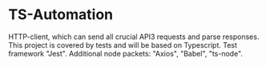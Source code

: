# TS-Automation

HTTP-client, which can send all crucial API3 requests and parse responses.
This project is covered by tests and will be based on Typescript.
Test framework "Jest". Additional node packets: "Axios", "Babel", "ts-node".
